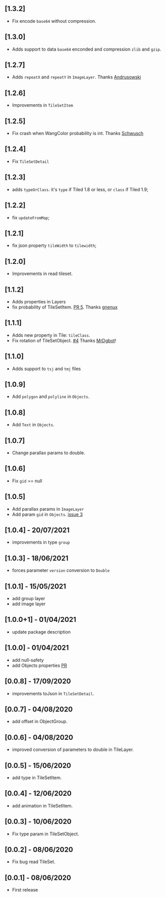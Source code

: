 ## [1.3.2]
* Fix encode `base64` without compression.

## [1.3.0]
* Adds support to data `base64` enconded and compression `zlib` and `gzip`.

## [1.2.7]
* Adds `repeatX` and `repeatY` in `ImageLayer`. Thanks [Andrusowski](https://github.com/Andrusowski)

## [1.2.6]
* Improvements in `TileSetItem`

## [1.2.5]
* Fix crash when WangColor probability is int. Thanks [Schwusch](https://github.com/Schwusch)

## [1.2.4]
* Fix `TileSetDetail`

## [1.2.3]
* adds `typeOrClass`. it's `type` if Tiled 1.8 or less, or `class` if Tiled 1.9;

## [1.2.2]
* fix `updateFromMap`;

## [1.2.1]
* fix json property `tileWidth` to `tilewidth`;

## [1.2.0]
* Improvements in read tileset.

## [1.1.2]
* Adds properties in Layers
* fix probability of TileSetItem. [PR 5](https://github.com/RafaelBarbosatec/tiled_json_reader/pull/5). Thanks [gnenux](https://github.com/gnenux)

## [1.1.1]
* Adds new property in Tile: `tileClass`.
* Fix rotation of TileSetObject. [#4](https://github.com/RafaelBarbosatec/tiled_json_reader/pull/4) Thanks [MrDgbot](https://github.com/MrDgbot)!

## [1.1.0]
* Adds support to `tsj` and `tmj` files

## [1.0.9]
* Add `polygon` and `polyline` in `Objects`.

## [1.0.8]
* Add `Text` in `Objects`.

## [1.0.7]
* Change parallax params to double.

## [1.0.6]
* Fix `gid` == null

## [1.0.5]
* Add parallax params in `ImageLayer`
* Add param `gid` in `Objects`. [issue 3](https://github.com/RafaelBarbosatec/tiled_json_reader/issues/3)

## [1.0.4] - 20/07/2021
* improvements in type `group`

## [1.0.3] - 18/06/2021
* forces parameter `version` conversion to `Double`

## [1.0.1] - 15/05/2021
* add group layer
* add image layer

## [1.0.0+1] - 01/04/2021
* update package description

## [1.0.0] - 01/04/2021
* add null-safety
* add Objects properties [PR](https://github.com/RafaelBarbosatec/tiled_json_reader/pull/2)

## [0.0.8] - 17/09/2020
* improvements toJson in `TileSetDetail`.

## [0.0.7] - 04/08/2020
* add offset in ObjectGroup.

## [0.0.6] - 04/08/2020
* improved conversion of parameters to double in TileLayer.

## [0.0.5] - 15/06/2020
* add type in TileSetItem.

## [0.0.4] - 12/06/2020
* add animation in TileSetItem.

## [0.0.3] - 10/06/2020
* Fix type param in TileSetObject.

## [0.0.2] - 08/06/2020
* Fix bug read TileSet.

## [0.0.1] - 08/06/2020
* First release
